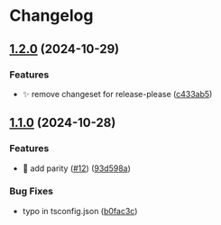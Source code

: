 # Changelog

## [1.2.0](https://github.com/theholocron/node-template/compare/v1.1.0...v1.2.0) (2024-10-29)


### Features

* ✨ remove changeset for release-please ([c433ab5](https://github.com/theholocron/node-template/commit/c433ab50969a141b476e0d84cda8f1d615001035))

## [1.1.0](https://github.com/theholocron/node-template/compare/1.0.0...v1.1.0) (2024-10-28)


### Features

* 👷 add parity ([#12](https://github.com/theholocron/node-template/issues/12)) ([93d598a](https://github.com/theholocron/node-template/commit/93d598a64eb7654db477cc2675670779fb67f9f2))


### Bug Fixes

* typo in tsconfig.json ([b0fac3c](https://github.com/theholocron/node-template/commit/b0fac3c0514ce10fdad3aebf8d08347cc03f17a7))
